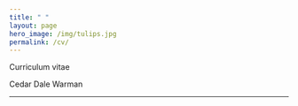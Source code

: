 ```yaml
---
title: " "
layout: page
hero_image: /img/tulips.jpg
permalink: /cv/
---
```


<div class="container is-max-desktop has-text-centered">
	<p class="subtitle is-4">Curriculum vitae</p>
	<p class="title is-1">Cedar Dale Warman</p>
	<hr>
</div>


